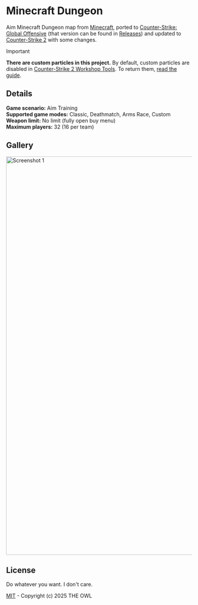 # Minecraft Dungeon
Aim Minecraft Dungeon map from [Minecraft](https://www.minecraft.net), ported to [Counter-Strike: Global Offensive](https://en.wikipedia.org/wiki/Counter-Strike:_Global_Offensive) (that version can be found in [Releases](https://github.com/redesaile/cs2-minecraft-dungeon/releases/tag/csgo)) and updated to [Counter-Strike 2](https://store.steampowered.com/app/730) with some changes.

> [!IMPORTANT]
> **There are custom particles in this project.** By default, custom particles are disabled in [Counter-Strike 2 Workshop Tools](https://developer.valvesoftware.com/wiki/Counter-Strike_2_Workshop_Tools). To return them, [read the guide](Enabling%20Custom%20Particles.md).

## Details
**Game scenario:** Aim Training
<br> **Supported game modes:** Classic, Deathmatch, Arms Race, Custom
<br> **Weapon limit:** No limit (fully open buy menu)
<br> **Maximum players:** 32 (16 per team)

## Gallery
<img width="1920" height="1080" alt="Screenshot 1" src="https://github.com/user-attachments/assets/5d8414de-71f4-4326-86f5-9ac699a2e0c2" />

## License
Do whatever you want. I don't care.

[MIT](LICENSE) - Copyright (c) 2025 THE OWL
